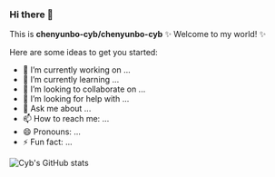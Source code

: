 ### Hi there 👋

This is **chenyunbo-cyb/chenyunbo-cyb**  ✨ Welcome to my world! ✨ 

Here are some ideas to get you started:

- 🔭 I’m currently working on ...
- 🌱 I’m currently learning ...
- 👯 I’m looking to collaborate on ...
- 🤔 I’m looking for help with ...
- 💬 Ask me about ...
- 📫 How to reach me: ...
- 😄 Pronouns: ...
- ⚡ Fun fact: ...


![Cyb's GitHub stats](https://github-readme-stats.vercel.app/api?username=chenyunbo-cyb)


